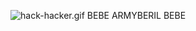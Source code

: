 
![hack-hacker.gif](https://user-images.githubusercontent.com/89002950/174479055-1fe20d9f-3794-41f8-9774-37e331a610f5.gif)
BEBE ARMYBERIL BEBE

